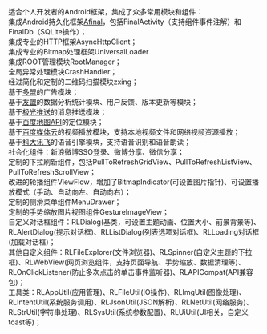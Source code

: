 适合个人开发者的Android框架，集成了众多常用模块和组件：<BR/>
集成Android持久化框架<a target="_blank" href="https://github.com/RincLiu/afinal">Afinal</a>，包括FinalActivity（支持组件事件注解）和FinalDb（SQLite操作）；<BR/>
集成专业的HTTP框架AsyncHttpClient；<BR/>
集成专业的Bitmap处理框架UniversalLoader<BR/>
集成ROOT管理模块RootManager；<BR/>
全局异常处理模块CrashHandler；<BR/>
经过简化和定制的二维码扫描模块zxing；<BR/>
基于<a target="_blank" href="http://www.duomeng.net/developers/developers.htm">多盟</a>的广告模块；<BR/>
基于<a target="_blank" href="http://www.umeng.com">友盟</a>的数据分析统计模块、用户反馈、版本更新等模块；<BR/>
基于<a target="_blank" href="http://www.jpush.cn/">极光推送</a>的消息推送模块；<BR/>
基于<a target="_blank" href="http://developer.baidu.com/map/">百度地图API</a>的定位模块；<BR/>
基于<a target="_blank" href="http://developer.baidu.com/wiki/index.php?title=docs/cplat/media">百度媒体云</a>的视频播放模块，支持本地视频文件和网络视频资源播放；<BR/>
基于<a target="_blank" href="http://open.voicecloud.cn/developer.php">科大讯飞</a>的语音引擎模块，支持语音识别和语音朗读；<BR/>
社会化组件：新浪微博SSO登录、微博分享、微信分享；<BR/>
定制的下拉刷新组件，包括PullToRefreshGridView、PullToRefreshListView、PullToRefreshScrollView；<BR/>
改进的轮播组件ViewFlow，增加了BitmapIndicator(可设置图片指针)、可设置播放模式（手动、自动向左、自动向右）；<BR/>
定制的侧滑菜单组件MenuDrawer；<BR/>
定制的手势缩放图片视图组件GestureImageView；<BR/>
自定义对话框组件：RLDialog(基类，可设置主题动画、位置大小、前景背景等)、RLAlertDialog(提示对话框)、RLListDialog(列表选项对话框)、RLLoading对话框(加载对话框)；<BR/>
其他自定义组件：RLFileExplorer(文件浏览器)、RLSpinner(自定义主题的下拉框)、RLWebView(网页浏览组件，支持页面导航、手势缩放、数据清理等)、RLOnClickListener(防止多次点击的单击事件监听器)、RLAPICompat(API兼容包)；<BR/>
工具类：RLAppUtil(应用管理)、RLFileUtil(IO操作)、RLImgUtil(图像处理)、RLIntentUtil(系统服务调用)、RLJsonUtil(JSON解析)、RLNetUtil(网络服务)、RLStrUtil(字符串处理)、RLSysUtil(系统参数配置)、RLUiUtil(UI相关，自定义toast等)；<BR/>
